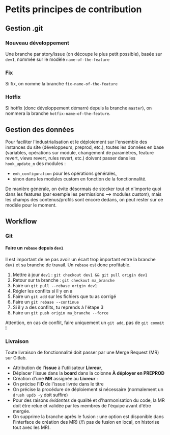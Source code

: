 # Petits principes de contribution

## Gestion .git
### Nouveau développement
Une branche par story/issue (on découpe le plus petit possible), basée sur `dev1`, nommée sur le modèle  `name-of-the-feature`

### Fix
Si fix, on nomme la branche `fix-name-of-the-feature`

### Hotfix
Si hotfix (donc développement démarré depuis la branche `master`), on nommera la branche `hotfix-name-of-the-feature`.

## Gestion des données
Pour faciliter l'industrialisation et le déploiement sur l'ensemble des instances du site (développeurs, preprod, etc.), toutes les données en base (variables, opérations sur module, changement de paramètres, feature revert, views revert, rules revert, etc.) doivent passer dans les `hook_update_n` des modules :
 - `emh_configuration` pour les opérations générales,
 - sinon dans les modules custom en fonction de la fonctionnalité.

De manière générale, on évite désormais de stocker tout et n'importe quoi dans les features (par exemple les permissions --> modules custom), mais les champs des contenus/profils sont encore dedans, on peut rester sur ce modèle pour le moment.

## Workflow

### Git

#### Faire un `rebase` depuis `dev1`
Il est important de ne pas avoir un écart trop important entre la branche `dev1` et sa branche de travail. Un `rebase` est donc profitable.

1. Mettre à jour `dev1` : `git checkout dev1 && git pull origin dev1`
2. Retour sur ta branche : `git checkout ma_branche`
3. Faire un `git pull --rebase origin dev1`
4. Régler les conflits si il y en a
5. Faire un `git add` sur les fichiers que tu as corrigé
6. Faire un `git rebase --continue`
7. Si il y a des conflits, tu reprends à l'étape 3
8. Faire un `git push origin ma_branche --force`

Attention, en cas de conflit, faire uniquement un `git add`, pas de `git commit` !

### Livraison
Toute livraison de fonctionnalité doit passer par une Merge Request (MR) sur Gitlab.
- Attribution de l'**issue** à l'utilisateur **Livreur**,
- Déplacer l'issue dans la **board** dans la colonne **À déployer en PREPROD**
- Création d'une **MR** assignée au **Livreur** :
 - On précise l'**ID** de l'issue livrée dans le titre
 - On précise la procédure de déploiement si nécessaire (normalement un `drush updb -y` doit suffire)
- Pour des raisons *évidentes* de qualité et d'harmonisation du code, la MR doit être relue et validée par les membres de l'équipe avant d'être mergée.
- On supprime la branche après le fusion : une option est disponible dans l'interface de création des MR) (/!\ pas de fusion en local, on historise tout avec les MR).
